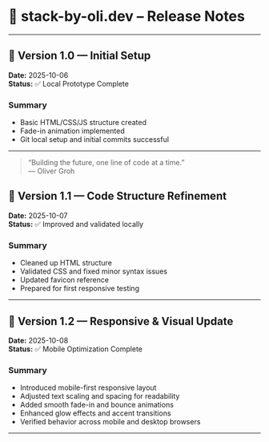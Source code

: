 # 🚀 stack-by-oli.dev – Release Notes

---

## 🧩 Version 1.0 — Initial Setup

**Date:** 2025-10-06  
**Status:** ✅ Local Prototype Complete

### Summary

- Basic HTML/CSS/JS structure created
- Fade-in animation implemented
- Git local setup and initial commits successful

---

> “Building the future, one line of code at a time.”  
> — Oliver Groh

## 🧩 Version 1.1 — Code Structure Refinement

**Date:** 2025-10-07  
**Status:** ✅ Improved and validated locally

### Summary

- Cleaned up HTML structure
- Validated CSS and fixed minor syntax issues
- Updated favicon reference
- Prepared for first responsive testing

---

## 🧩 Version 1.2 — Responsive & Visual Update

**Date:** 2025-10-08  
**Status:** ✅ Mobile Optimization Complete

### Summary

- Introduced mobile-first responsive layout
- Adjusted text scaling and spacing for readability
- Added smooth fade-in and bounce animations
- Enhanced glow effects and accent transitions
- Verified behavior across mobile and desktop browsers

---
